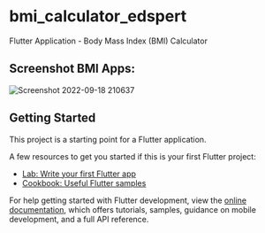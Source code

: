 # bmi_calculator_edspert

Flutter Application - Body Mass Index (BMI) Calculator

## Screenshot BMI Apps:
![Screenshot 2022-09-18 210637](https://user-images.githubusercontent.com/6770027/190911263-d2366e5f-c2f9-4504-9825-18cd167681d3.png)


## Getting Started

This project is a starting point for a Flutter application.

A few resources to get you started if this is your first Flutter project:

- [Lab: Write your first Flutter app](https://docs.flutter.dev/get-started/codelab)
- [Cookbook: Useful Flutter samples](https://docs.flutter.dev/cookbook)

For help getting started with Flutter development, view the
[online documentation](https://docs.flutter.dev/), which offers tutorials,
samples, guidance on mobile development, and a full API reference.

